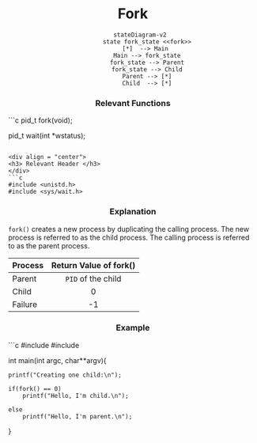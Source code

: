 <div align = "center">
<h1> Fork </h1>

``` mermaid
    stateDiagram-v2
        state fork_state <<fork>>
        [*]  --> Main 
        Main --> fork_state
        fork_state --> Parent
        fork_state --> Child
        Parent --> [*]
        Child  --> [*]
```

<h3> Relevant Functions </h3>
</div>
```c
pid_t fork(void);

pid_t wait(int *wstatus);
```

<div align = "center">
<h3> Relevant Header </h3>
</div>
```c
#include <unistd.h>
#include <sys/wait.h>
```

<div align = "center">
<h3> Explanation </h3>
</div>
<code>fork()</code> creates a new process by duplicating the calling process. The new process is referred to as the child process. The calling process is referred to as the parent process.

| Process | Return Value of fork() |
| :------ | :--------------------: |
| Parent  |   `PID` of the child   |
| Child   |           0            |
| Failure |           -1           |


<div align = "center">
<h3> Example </h3>
</div>
```c
#include <stdio.h>
#include <unistd.h>

int main(int argc, char**argv){

    printf("Creating one child:\n");
    
    if(fork() == 0)
        printf("Hello, I'm child.\n");
   
    else
        printf("Hello, I'm parent.\n");
}
```
